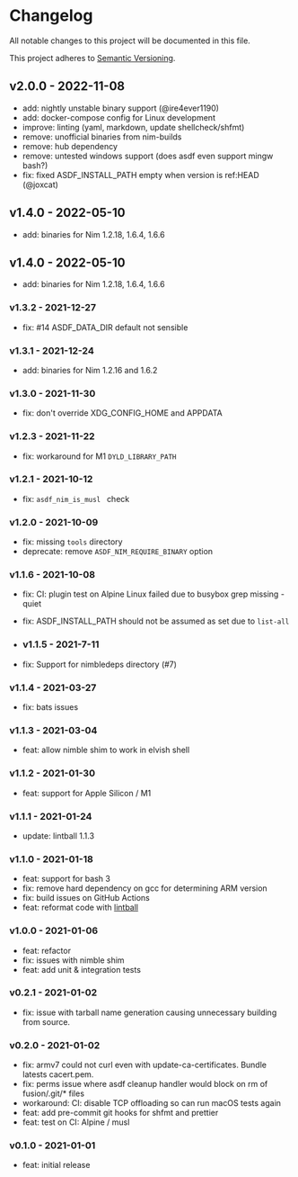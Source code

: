 # Changelog

All notable changes to this project will be documented in this file.

This project adheres to [Semantic Versioning](https://semver.org/spec/v2.0.0.html).

## v2.0.0 - 2022-11-08

- add: nightly unstable binary support (@ire4ever1190)
- add: docker-compose config for Linux development
- improve: linting (yaml, markdown, update shellcheck/shfmt)
- remove: unofficial binaries from nim-builds
- remove: hub dependency
- remove: untested windows support (does asdf even support mingw bash?)
- fix: fixed ASDF_INSTALL_PATH empty when version is ref:HEAD (@joxcat)

## v1.4.0 - 2022-05-10

- add: binaries for Nim 1.2.18, 1.6.4, 1.6.6

## v1.4.0 - 2022-05-10

- add: binaries for Nim 1.2.18, 1.6.4, 1.6.6

### v1.3.2 - 2021-12-27

- fix: #14 ASDF_DATA_DIR default not sensible

### v1.3.1 - 2021-12-24

- add: binaries for Nim 1.2.16 and 1.6.2

### v1.3.0 - 2021-11-30

- fix: don't override XDG_CONFIG_HOME and APPDATA

### v1.2.3 - 2021-11-22

- fix: workaround for M1 `DYLD_LIBRARY_PATH`

### v1.2.1 - 2021-10-12

- fix: `asdf_nim_is_musl ` check

### v1.2.0 - 2021-10-09

- fix: missing `tools` directory
- deprecate: remove `ASDF_NIM_REQUIRE_BINARY` option

### v1.1.6 - 2021-10-08

- fix: CI: plugin test on Alpine Linux failed due to busybox grep missing -quiet
- fix: ASDF_INSTALL_PATH should not be assumed as set due to `list-all`

- ### v1.1.5 - 2021-7-11

- fix: Support for nimbledeps directory (#7)

### v1.1.4 - 2021-03-27

- fix: bats issues

### v1.1.3 - 2021-03-04

- feat: allow nimble shim to work in elvish shell

### v1.1.2 - 2021-01-30

- feat: support for Apple Silicon / M1

### v1.1.1 - 2021-01-24

- update: lintball 1.1.3

### v1.1.0 - 2021-01-18

- feat: support for bash 3
- fix: remove hard dependency on gcc for determining ARM version
- fix: build issues on GitHub Actions
- feat: reformat code with [lintball](https://github.com/elijahr/lintball)

### v1.0.0 - 2021-01-06

- feat: refactor
- fix: issues with nimble shim
- feat: add unit & integration tests

### v0.2.1 - 2021-01-02

- fix: issue with tarball name generation causing unnecessary building from source.

### v0.2.0 - 2021-01-02

- fix: armv7 could not curl even with update-ca-certificates. Bundle latests cacert.pem.
- fix: perms issue where asdf cleanup handler would block on rm of fusion/.git/\* files
- workaround: CI: disable TCP offloading so can run macOS tests again
- feat: add pre-commit git hooks for shfmt and prettier
- feat: test on CI: Alpine / musl

### v0.1.0 - 2021-01-01

- feat: initial release
